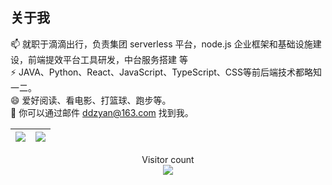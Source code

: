 ## 关于我

📫 就职于滴滴出行，负责集团 serverless 平台，node.js 企业框架和基础设施建设，前端提效平台工具研发，中台服务搭建 等  
⚡ JAVA、Python、React、JavaScript、TypeScript、CSS等前后端技术都略知一二。  
😄 爱好阅读、看电影、打篮球、跑步等。  
💬 你可以通过邮件 ddzyan@163.com 找到我。


|![](https://github-readme-stats.vercel.app/api?username=ddzyan&show_icons=true&theme=radical)|![](https://github-readme-stats.vercel.app/api/top-langs/?username=ddzyan&layout=compact&theme=tokyonight&langs_count=10)|
|-|-|

<p align="center"> 
  Visitor count<br>
  <img src="https://profile-counter.glitch.me/ddzyan/count.svg" />
</p>
